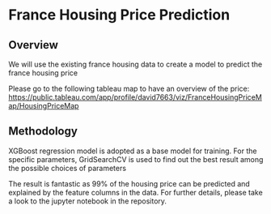 # France Housing Price Prediction

## Overview
We will use the existing france housing data to create a model to predict the france housing price

Please go to the following tableau map to have an overview of the price:
https://public.tableau.com/app/profile/david7663/viz/FranceHousingPriceMap/HousingPriceMap

## Methodology
XGBoost regression model is adopted as a base model for training.
For the specific parameters, GridSearchCV is used to find out the best result among the possible choices of parameters

The result is fantastic as 99% of the housing price can be predicted and explained by the feature columns in the data.
For further details, please take a look to the jupyter notebook in the repository.

